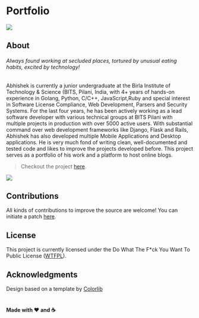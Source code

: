 # Portfolio


![](https://github.com/abhishekspeer/abhishekspeer.github.io/blob/master/img/logo.png)




## About

###### *Always found working at secluded places, tortured by unusual eating habits, excited by technology!*
Abhishek is currently a junior undergraduate at the Birla Institute of Technology & Science (BITS, Pilani, India, with 4+ years of hands-on experience in Golang, Python, C/C++, JavaScript,Ruby and special interest in Software License
Compliance, Web Development, Parsers and Security Systems. For the last four years, he has been actively working as a lead software developer with various technical groups at BITS Pilani with multiple projects in production with over 5000 active users. With substantial command over web development frameworks like Django, Flask and Rails, Abhishek has also developed multiple Mobile Applications and Desktop applications. He is very much fond of writing clean, well-documented and tested code and likes to improve the projects developed before. This project serves as a portfolio of his work and a platform to host online blogs.


> Checkout the project [here](https://abhishekgaur.in).


![](https://github.com/abhishekspeer/abhishekspeer.github.io/blob/master/mock.png)

## Contributions
All kinds of contributions to improve the source are welcome! You can initiate a patch [here](https://github.com/abhishekspeer/abhishekgaur/pulls).


## License

This project is currently licensed under the Do What The F\*ck You Want To Public License ([WTFPL](https://github.com/abhishekspeer/abhishekgaur/blob/master/LICENSE)).

## Acknowledgments
Design based on a template by [Colorlib](https://colorlib.com)


#

#### Made with :heart: and :coffee:
